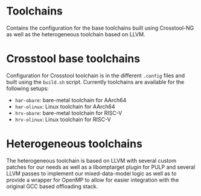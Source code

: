 # Toolchains
Contains the configuration for the base toolchains built using Crosstool-NG as well as the heterogeneous toolchain based on LLVM.

# Crosstool base toolchains
Configuration for Crosstool toolchain is in the different `.config` files and built using the `build.sh` script. Currently toolchains are available for the following setups:
* `har-obare`: bare-metal toolchain for AArch64
* `har-olinux`: Linux toolchain for AArch64
* `hrv-obare`: bare-metal toolchain for RISC-V
* `hrv-olinux`: Linux toolchain for RISC-V

# Heterogeneous toolchains
The heterogeneous toolchain is based on LLVM with several custom patches for our needs as well as a libomptarget plugin for PULP and several LLVM passes to implement our mixed-data-model logic as well as to provide a wrapper for OpenMP to allow for easier integration with the original GCC based offloading stack. 
